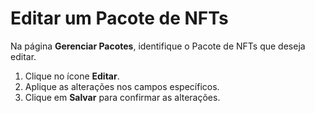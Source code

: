 # Editar um Pacote de NFTs
Na página **Gerenciar Pacotes**, identifique o Pacote de NFTs que deseja editar.

1. Clique no ícone **Editar**.
2. Aplique as alterações nos campos específicos.
3. Clique em **Salvar** para confirmar as alterações.